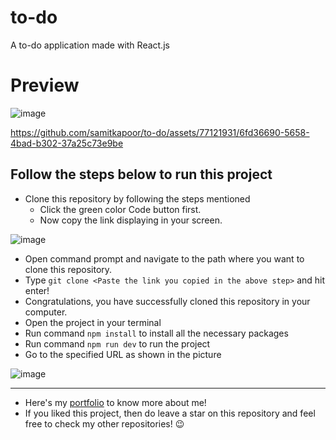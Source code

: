 # to-do
A to-do application made with React.js

# Preview
![image](https://github.com/samitkapoor/to-do/assets/77121931/dc9837b0-e83f-4a75-a7a8-2602fbfbe1b7)

https://github.com/samitkapoor/to-do/assets/77121931/6fd36690-5658-4bad-b302-37a25c73e9be

## Follow the steps below to run this project
- Clone this repository by following the steps mentioned
  - Click the green color Code button first.
  - Now copy the link displaying in your screen.

![image](https://github.com/samitkapoor/to-do/assets/77121931/4a67f2b1-65fe-48d4-ac9e-45443de2eaae)

  - Open command prompt and navigate to the path where you want to clone this repository.
  - Type `git clone <Paste the link you copied in the above step>` and hit enter!
  - Congratulations, you have successfully cloned this repository in your computer.
- Open the project in your terminal
- Run command `npm install` to install all the necessary packages
- Run command `npm run dev` to run the project
- Go to the specified URL as shown in the picture

![image](https://github.com/samitkapoor/to-do/assets/77121931/9b1d98fe-6b4e-4adc-8d8a-f4f1c0e2b732)

---

- Here's my [portfolio](https://samitkapoor.netlify.app) to know more about me!
- If you liked this project, then do leave a star on this repository and feel free to check my other repositories! :wink:
